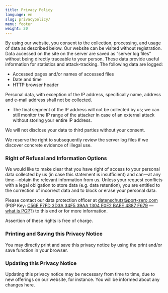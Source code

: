 ```yaml
---
title: Privacy Policy
language: en
slug: privacypolicy/
menu: footer
weight: 20
---
```


By using our website, you consent to the collection, processing, and usage of data as described below. Our website can be visited without registration. Data accessed on the site on the server are saved as “server log files” without being directly traceable to your person. These data provide useful information for statistics and attack-tracking. The following data are logged:

* Accessed pages and/or names of accessed files
* Date and time
* HTTP browser header

Personal data, with exception of the IP address, specifically name, address and e-mail address shall not be collected.

* The final segment of the IP address will not be collected by us; we can still monitor the IP range of the attacker in case of an external attack without storing your entire IP address.

We will not disclose your data to third parties without your consent.

We reserve the right to subsequently review the server log files if we discover concrete evidence of illegal use.

### Right of Refusal and Information Options

We would like to make clear that you have right of access to your personal data collected by us (in case this statement is insufficient) and can––at any time––obtain the relevant information from us. Unless your request conflicts with a legal obligation to store data (e.g. data retention), you are entitled to the correction of incorrect data and to block or erase your personal data.

Please contact our data protection officer at
[datenschutz@port-zero.com](mailto:datenschutz@port-zero.com)
(PGP Key: [C56E F7FD 3D3A 34F5 39AA 1304 E0E2 BAEE 4887
F679](/pubkey-datenschutz.asc) — [what is PGP](https://emailselfdefense.fsf.org/en/infographic.html)?) to this end or for more information.

Assertion of these rights is free of charge.

### Printing and Saving this Privacy Notice

You may directly print and save this privacy notice by using the print and/or save function in your browser.

### Updating this Privacy Notice

Updating this privacy notice may be necessary from time to time, due to new offerings on our website, for instance. You will be informed about any changes here.
